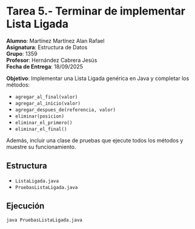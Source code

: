 # Tarea 5.- Terminar de implementar Lista Ligada

**Alumno**: Martínez Martínez Alan Rafael  
**Asignatura**: Estructura de Datos  
**Grupo**: 1359  
**Profesor**: Hernández Cabrera Jesús  
**Fecha de Entrega**: 18/09/2025  

**Objetivo**: Implementar una Lista Ligada genérica en Java y completar los métodos:
- `agregar_al_final(valor)`  
- `agregar_al_inicio(valor)`  
- `agregar_despues_de(referencia, valor)`  
- `eliminar(posicion)`  
- `eliminar_el_primero()`  
- `eliminar_el_final()`  

Además, incluir una clase de pruebas que ejecute todos los métodos y muestre su funcionamiento.

## Estructura
- `ListaLigada.java`  
- `PruebasListaLigada.java`  

## Ejecución
```bash
java PruebasListaLigada.java